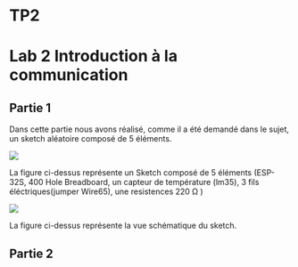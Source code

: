 <h1> TP2 </h1>

<h1>Lab 2 Introduction à la communication</h1>

<h2> Partie 1</h2>
<p> Dans cette partie nous avons réalisé, comme il a été demandé dans le sujet, un sketch aléatoire composé de 5 éléments.</p>
<img src="https://github.com/institut-galilee/2020-smart-box/blob/master/lab/2/sketch.png"/>
<p> La figure ci-dessus représente un Sketch composé de 5 éléments (ESP-32S, 400 Hole Breadboard, un capteur de température (lm35), 3 fils éléctriques(jumper Wire65), une resistences 220 Ω )</p>
<P> <P/>
<img src="https://github.com/institut-galilee/2020-smart-box/blob/master/lab/2/schematic.png"/>
<P> La figure ci-dessus représente la vue schématique du sketch.<P/>
 
<h2> Partie 2</h2>
<img src=""/>
 <P> <P/>
<img src=""/>
<P> <P/>

